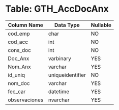 # Table: GTH_AccDocAnx

| Column Name | Data Type | Nullable |
|-------------|-----------|----------|
| cod_emp | char | NO |
| cod_acc | int | NO |
| cons_doc | int | NO |
| Doc_Anx | varbinary | YES |
| Nom_Anx | varchar | YES |
| id_uniq | uniqueidentifier | NO |
| nom_doc | varchar | YES |
| fec_car | datetime | YES |
| observaciones | nvarchar | YES |
